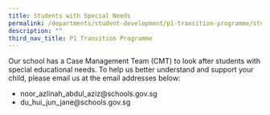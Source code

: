 ```yaml
---
title: Students with Special Needs
permalink: /departments/student-development/p1-transition-programme/students-with-special-needs/
description: ""
third_nav_title: P1 Transition Programme
---
```

<p>Our school has a Case Management Team (CMT) to look after students with special educational needs. To help us better understand and support your child, please email us at the email addresses below:</p>
<ul>
<li>noor_azlinah_abdul_aziz@schools.gov.sg</li>
<li>du_hui_jun_jane@schools.gov.sg</li>
</ul>